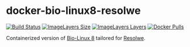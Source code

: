 docker-bio-linux8-resolwe
=========================
[![Build Status](https://travis-ci.org/genialis/docker-bio-linux8-resolwe.svg?branch=master)](https://travis-ci.org/genialis/docker-bio-linux8-resolwe)
[![ImageLayers Size](https://img.shields.io/imagelayers/image-size/resolwe/bio-linux8-resolwe/latest.svg)](https://imagelayers.io/?images=resolwe/bio-linux8-resolwe:latest)
[![ImageLayers Layers](https://img.shields.io/imagelayers/layers/resolwe/bio-linux8-resolwe/latest.svg)](https://imagelayers.io/?images=resolwe/bio-linux8-resolwe:latest)
[![Docker Pulls](https://img.shields.io/docker/pulls/resolwe/bio-linux8-resolwe.svg)](https://hub.docker.com/r/resolwe/bio-linux8-resolwe/)

Containerized version of [Bio-Linux 8](http://environmentalomics.org/bio-linux/)
tailored for [Resolwe](https://github.com/genialis/resolwe).
